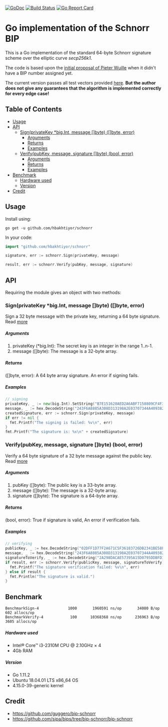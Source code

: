[![GoDoc](https://godoc.org/github.com/hbakhtiyor/schnorr?status.svg)](https://godoc.org/github.com/hbakhtiyor/schnorr) [![Build Status](https://travis-ci.com/hbakhtiyor/schnorr.svg?branch=master)](https://travis-ci.org/hbakhtiyor/schnorr) [![Go Report Card](https://goreportcard.com/badge/github.com/hbakhtiyor/schnorr)](https://goreportcard.com/report/github.com/hbakhtiyor/schnorr)

Go implementation of the Schnorr BIP
=================

This is a Go implementation of the standard 64-byte Schnorr signature
scheme over the elliptic curve *secp256k1*.

The code is based upon the
[initial proposal of Pieter Wuille](https://github.com/sipa/bips/blob/bip-schnorr/bip-schnorr.mediawiki)
when it didn't have a BIP number assigned yet.

The current version passes all test vectors provided
[here](https://raw.githubusercontent.com/sipa/bips/bip-schnorr/bip-schnorr/test-vectors.csv).
**But the author does not give any guarantees that the algorithm is implemented
correctly for every edge case!**

## Table of Contents

* [Usage](#usage)
* [API](#api)
    * [Sign(privateKey *big.Int, message []byte) ([]byte, error)](#signprivatekey-bigint-message-byte-byte-error)
        * [Arguments](#arguments)
        * [Returns](#returns)
        * [Examples](#examples)
    * [Verify(pubKey, message, signature []byte) (bool, error)](#verifypubkey-message-signature-byte-bool-error)
        * [Arguments](#arguments-1)
        * [Returns](#returns-1)
        * [Examples](#examples-1)
* [Benchmark](#benchmark)
   * [Hardware used](#hardware-used)
   * [Version](#version)
* [Credit](#credit)


## Usage
Install using:

```shell
go get -u github.com/hbakhtiyor/schnorr
```

In your code:

```go
import "github.com/hbakhtiyor/schnorr"

signature, err := schnorr.Sign(privateKey, message)

result, err := schnorr.Verify(pubKey, message, signature)
```
## API

Requiring the module gives an object with two methods:

### Sign(privateKey *big.Int, message []byte) ([]byte, error)

Sign a 32 byte message with the private key, returning a 64 byte signature. Read [more](https://github.com/sipa/bips/blob/bip-schnorr/bip-schnorr.mediawiki#signing)

##### Arguments
  
1. privateKey (*big.Int): The secret key is an integer in the range 1..n-1.
2. message ([]byte): The message is a 32-byte array.
  
##### Returns
  
([]byte, error): A 64 byte array signature. An error if signing fails.

##### Examples
  
```go
// signing
privateKey, _ := new(big.Int).SetString("B7E151628AED2A6ABF7158809CF4F3C762E7160F38B4DA56A784D9045190CFEF", 16)
message, _ := hex.DecodeString("243F6A8885A308D313198A2E03707344A4093822299F31D0082EFA98EC4E6C89")
createdSignature, err := schnorr.Sign(privateKey, message)
if err != nil {
  fmt.Printf("The signing is failed: %v\n", err)
}
fmt.Printf("The signature is: %x\n" + createdSignature)
```

### Verify(pubKey, message, signature []byte) (bool, error)

Verify a 64 byte signature of a 32 byte message against the public key. Read [more](https://github.com/sipa/bips/blob/bip-schnorr/bip-schnorr.mediawiki#verification)

##### Arguments

1. pubKey ([]byte): The public key is a 33-byte array.
2. message ([]byte): The message is a 32-byte array.
3. signature ([]byte): The signature is a 64-byte array.

##### Returns
(bool, error): True if signature is valid, An error if verification fails.

##### Examples
```go
// verifying
publicKey, _ := hex.DecodeString("02DFF1D77F2A671C5F36183726DB2341BE58FEAE1DA2DECED843240F7B502BA659")
message, _ := hex.DecodeString("243F6A8885A308D313198A2E03707344A4093822299F31D0082EFA98EC4E6C89")
signatureToVerify, _ := hex.DecodeString("2A298DACAE57395A15D0795DDBFD1DCB564DA82B0F269BC70A74F8220429BA1D1E51A22CCEC35599B8F266912281F8365FFC2D035A230434A1A64DC59F7013FD"
if result, err := schnorr.Verify(publicKey, message, signatureToVerify); err != nil {
  fmt.Printf("The signature verification failed: %v\n", err)
} else if result {
  fmt.Println("The signature is valid.")
}
```

## Benchmark

```
BenchmarkSign-4     	    1000	   1960591 ns/op	   34080 B/op	     602 allocs/op
BenchmarkVerify-4   	     100	  10368368 ns/op	  236963 B/op	    3605 allocs/op
```

##### Hardware used

* Intel® Core™ i3-2310M CPU @ 2.10GHz × 4
* 4Gb RAM

##### Version

* Go 1.11.2
* Ubuntu 18.04.01 LTS x86_64 OS
* 4.15.0-39-generic kernel

## Credit

* https://github.com/guggero/bip-schnorr
* https://github.com/sipa/bips/tree/bip-schnorr/bip-schnorr
